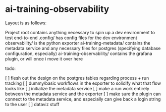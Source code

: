 # ai-training-observability

Layout is as follows:

Project root contains anything necessary to spin up a dev environment to test end-to-end
.config/ has config files for the dev environment
observability/ is the python exporter
ai-training-metadata/ contains the metadata service and any necessary files for postgres (specifying database configuration, especially)
ai-training-observability/ contains the grafana plugin, or will once i move it over here

todo:

[ ] flesh out the design on the postgres tables regarding process + run tracking
[ ] dummy/basic workflows in the exporter to solidify what that flow looks like
[ ] initialize the metadata service
[ ] make a run work entirely between the metadata service and the exporter
[ ] make sure the plugin can connect to the metadata service, and especially can give back a login string to the user
[ ] dataviz stuff